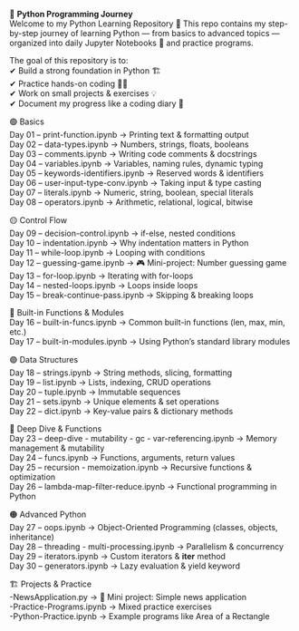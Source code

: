 🐍 **Python Programming Journey**  
Welcome to my Python Learning Repository 🎉
This repo contains my step-by-step journey of learning Python — from basics to advanced topics — organized into daily Jupyter Notebooks 📒 and practice programs.

The goal of this repository is to:  
✔ Build a strong foundation in Python 🏗️   
✔ Practice hands-on coding 👨‍💻  
✔ Work on small projects & exercises 💡  
✔ Document my progress like a coding diary 📅    

🟢 Basics  
Day 01 – print-function.ipynb → Printing text & formatting output  
Day 02 – data-types.ipynb → Numbers, strings, floats, booleans  
Day 03 – comments.ipynb → Writing code comments & docstrings  
Day 04 – variables.ipynb → Variables, naming rules, dynamic typing  
Day 05 – keywords-identifiers.ipynb → Reserved words & identifiers  
Day 06 – user-input-type-conv.ipynb → Taking input & type casting   
Day 07 – literals.ipynb → Numeric, string, boolean, special literals  
Day 08 – operators.ipynb → Arithmetic, relational, logical, bitwise  

🟡 Control Flow  
Day 09 – decision-control.ipynb → if-else, nested conditions  
Day 10 – indentation.ipynb → Why indentation matters in Python  
Day 11 – while-loop.ipynb → Looping with conditions  
Day 12 – guessing-game.ipynb → 🎮 Mini-project: Number guessing game  
Day 13 – for-loop.ipynb → Iterating with for-loops  
Day 14 – nested-loops.ipynb → Loops inside loops  
Day 15 – break-continue-pass.ipynb → Skipping & breaking loops  

🔵 Built-in Functions & Modules  
Day 16 – built-in-funcs.ipynb → Common built-in functions (len, max, min, etc.)  
Day 17 – built-in-modules.ipynb → Using Python’s standard library modules  

🟣 Data Structures  
Day 18 – strings.ipynb → String methods, slicing, formatting  
Day 19 – list.ipynb → Lists, indexing, CRUD operations  
Day 20 – tuple.ipynb → Immutable sequences  
Day 21 – sets.ipynb → Unique elements & set operations  
Day 22 – dict.ipynb → Key-value pairs & dictionary methods  

🔴 Deep Dive & Functions  
Day 23 – deep-dive - mutability - gc - var-referencing.ipynb → Memory management & mutability  
Day 24 – funcs.ipynb → Functions, arguments, return values  
Day 25 – recursion - memoization.ipynb → Recursive functions & optimization  
Day 26 – lambda-map-filter-reduce.ipynb → Functional programming in Python  

🟠 Advanced Python  
Day 27 – oops.ipynb → Object-Oriented Programming (classes, objects, inheritance)   
Day 28 – threading - multi-processing.ipynb → Parallelism & concurrency    
Day 29 – iterators.ipynb → Custom iterators & __iter__ method  
Day 30 – generators.ipynb → Lazy evaluation & yield keyword  

🏗️ Projects & Practice   
-NewsApplication.py → 📰 Mini project: Simple news application  
-Practice-Programs.ipynb → Mixed practice exercises  
-Python-Practice.ipynb → Example programs like Area of a Rectangle
